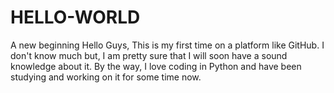 # HELLO-WORLD
A new beginning
Hello Guys,
This is my first time on a platform like GitHub. I don't know much but, I am pretty sure that I will soon have a sound knowledge about it. By the way, I love coding in Python and have been studying and working on it for some time now. 

